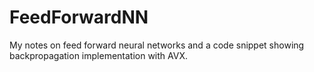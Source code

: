# FeedForwardNN

My notes on feed forward neural networks and a code snippet showing backpropagation implementation with AVX.
